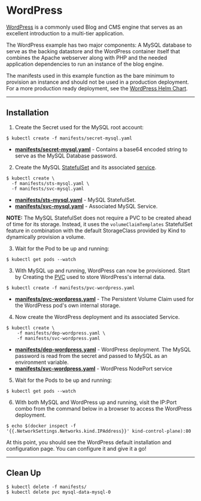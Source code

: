 # WordPress

[WordPress][wordpress] is a commonly used Blog and CMS engine that serves as an excellent introduction to a multi-tier
application.

The WordPress example has two major components: A MySQL database to serve as the backing datastore  and the WordPress
container itself that combines the Apache webserver along with PHP and the needed application dependencies to run an
instance of the blog engine. 

The manifests used in this example function as the bare minimum to provision an instance and should not be used in a
production deployment. For a more production ready deployment, see the [WordPress Helm Chart][wordpress-chart].

---

## Installation

1. Create the Secret used for the MySQL root account:
```
$ kubectl create -f manifests/secret-mysql.yaml 
```

* **[manifests/secret-mysql.yaml](manifests/secret-mysql.yaml)** - Contains a base64 encoded string to serve as the
  MySQL Database password.


2. Create the MySQL [StatefulSet](manifests/sts-mysql.yaml) and its associated [service](manifests/svc-mysql.yaml).
```
$ kubectl create \
  -f manifests/sts-mysql.yaml \
  -f manifests/svc-mysql.yaml
```

* **[manifests/sts-mysql.yaml](manifests/sts-mysql.yaml)** - MySQL StatefulSet.
* **[manifests/svc-mysql.yaml](manifests/svc-mysql.yaml)** - Associated MySQL Service.

**NOTE:** The MySQL StatefulSet does not require a PVC to be created ahead of time for its storage. Instead, it uses
the `volumeClaimTemplates` StatefulSet feature in combination with the default StorageClass provided by Kind to
dynamically provision a volume.

3. Wait for the Pod to be up and running:
```
$ kubectl get pods --watch
```

3. With MySQL up and running, WordPress can now be provisioned. Start by Creating the 
   [PVC](manifests/pvc-wordpress.yaml) used to store WordPress's internal data.
```
$ kubectl create -f manifests/pvc-wordpress.yaml
```
* **[manifests/pvc-wordpress.yaml](manifests/pvc-wordpress.yaml)** - The Persistent Volume Claim used for the WordPress
  pod's own internal storage.

4. Now create the WordPress deployment and its associated Service.
```
$ kubectl create \
    -f manifests/dep-wordpress.yaml \
    -f manifests/svc-wordpress.yaml
```

* **[manifests/dep-wordpress.yaml](manifests/dep-wordpress.yaml)** - WordPress deployment. The MySQL password is read
  from the secret and passed to MySQL as an environment variable.
* **[manifests/svc-wordpress.yaml](manifests/svc-wordpress.yaml)** - WordPress NodePort service

5. Wait for the Pods to be up and running:
```
$ kubectl get pods --watch
```

6. With both MySQL and WordPress up and running, visit the IP:Port combo from the command below in a browser to access 
the WordPress deployment.
```
$ echo $(docker inspect -f '{{.NetworkSettings.Networks.kind.IPAddress}}' kind-control-plane):80
```

At this point, you should see the WordPress default installation and configuration page. You can configure it and
give it a go!

---

## Clean Up

```
$ kubectl delete -f manifests/
$ kubectl delete pvc mysql-data-mysql-0
```

[wordpress]: https://wordpress.org/
[wordpress-chart]: https://github.com/helm/charts/tree/master/stable/wordpress